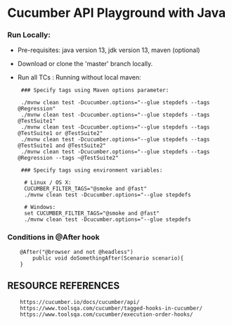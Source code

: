 # Cucumber API Playground with Java

### Run Locally:
 - Pre-requisites: java version 13, jdk version 13, maven (optional) 
 - Download or clone the 'master' branch locally.
 - Run all TCs : Running without local maven:
    
        ### Specify tags using Maven options parameter:
 
        ./mvnw clean test -Dcucumber.options="--glue stepdefs --tags @Regression"
        ./mvnw clean test -Dcucumber.options="--glue stepdefs --tags @TestSuite1"
        ./mvnw clean test -Dcucumber.options="--glue stepdefs --tags @TestSuite1 or @TestSuite2"
        ./mvnw clean test -Dcucumber.options="--glue stepdefs --tags @TestSuite1 and @TestSuite2"
        ./mvnw clean test -Dcucumber.options="--glue stepdefs --tags @Regression --tags ~@TestSuite2"

        ### Specify tags using environment variables:

         # Linux / OS X:
         CUCUMBER_FILTER_TAGS="@smoke and @fast"
         ./mvnw clean test -Dcucumber.options="--glue stepdefs
         
         # Windows:
         set CUCUMBER_FILTER_TAGS="@smoke and @fast"
         ./mvnw clean test -Dcucumber.options="--glue stepdefs

### Conditions in @After hook
        @After("@browser and not @headless")
            public void doSomethingAfter(Scenario scenario){
        }

## RESOURCE REFERENCES

        https://cucumber.io/docs/cucumber/api/
        https://www.toolsqa.com/cucumber/tagged-hooks-in-cucumber/
        https://www.toolsqa.com/cucumber/execution-order-hooks/
        
